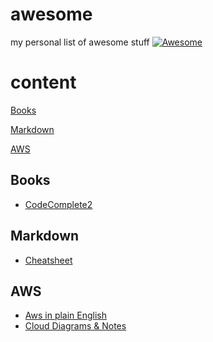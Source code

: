 # awesome
my personal list of awesome stuff
[![Awesome](https://awesome.re/badge.svg)](https://awesome.re)

# content
[Books](#books)

[Markdown](#markdown)

[AWS](#aws)



## <a name="books">Books</a>
* [CodeComplete2](https://www.amazon.de/Code-Complete-Practical-Construction-Costruction/dp/0735619670)

## <a name="markdown">Markdown</a>
* [Cheatsheet](https://github.com/adam-p/markdown-here/wiki/Markdown-Cheatsheet)

## <a name="aws">AWS</a>
* [Aws in plain English](https://www.expeditedssl.com/aws-in-plain-english)
* [Cloud Diagrams & Notes](https://www.awsgeek.com/)

